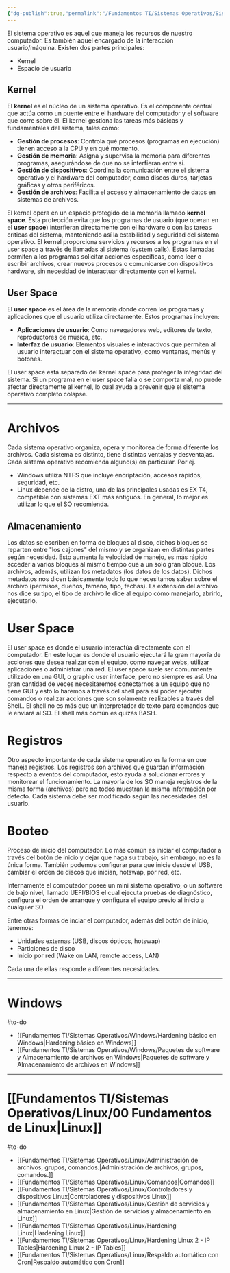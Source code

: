 ```yaml
---
{"dg-publish":true,"permalink":"/Fundamentos TI/Sistemas Operativos/Sistemas Operativos/"}
---
```


El sistema operativo es aquel que maneja los recursos de nuestro computador. Es también aquel encargado de la interacción usuario/máquina.
Existen dos partes principales:
- Kernel
- Espacio de usuario

## Kernel
El **kernel** es el núcleo de un sistema operativo. Es el componente central que actúa como un puente entre el hardware del computador y el software que corre sobre él. El kernel gestiona las tareas más básicas y fundamentales del sistema, tales como:

- **Gestión de procesos**: Controla qué procesos (programas en ejecución) tienen acceso a la CPU y en qué momento.
- **Gestión de memoria**: Asigna y supervisa la memoria para diferentes programas, asegurándose de que no se interfieran entre sí.
- **Gestión de dispositivos**: Coordina la comunicación entre el sistema operativo y el hardware del computador, como discos duros, tarjetas gráficas y otros periféricos.
- **Gestión de archivos**: Facilita el acceso y almacenamiento de datos en sistemas de archivos.

El kernel opera en un espacio protegido de la memoria llamado **kernel space**. Esta protección evita que los programas de usuario (que operan en el **user space**) interfieran directamente con el hardware o con las tareas críticas del sistema, manteniendo así la estabilidad y seguridad del sistema operativo.
El kernel proporciona servicios y recursos a los programas en el user space a través de llamadas al sistema (system calls). Estas llamadas permiten a los programas solicitar acciones específicas, como leer o escribir archivos, crear nuevos procesos o comunicarse con dispositivos hardware, sin necesidad de interactuar directamente con el kernel.
## User Space
El **user space** es el área de la memoria donde corren los programas y aplicaciones que el usuario utiliza directamente. Estos programas incluyen:

- **Aplicaciones de usuario**: Como navegadores web, editores de texto, reproductores de música, etc.
- **Interfaz de usuario**: Elementos visuales e interactivos que permiten al usuario interactuar con el sistema operativo, como ventanas, menús y botones.

El user space está separado del kernel space para proteger la integridad del sistema. Si un programa en el user space falla o se comporta mal, no puede afectar directamente al kernel, lo cual ayuda a prevenir que el sistema operativo completo colapse.

---

# Archivos
Cada sistema operativo organiza, opera y monitorea de forma diferente los archivos.
Cada sistema es distinto, tiene distintas ventajas y desventajas. Cada sistema operativo recomienda alguno(s) en particular.
Por ej.
- Windows utiliza NTFS que incluye encriptación, accesos rápidos, seguridad, etc.
- Linux depende de la distro, una de las principales usadas es EX T4, compatible con sistemas EXT más antiguos.
En general, lo mejor es utilizar lo que el SO recomienda.

## Almacenamiento
Los datos se escriben en forma de bloques al disco, dichos bloques se reparten entre "los cajones" del mismo y se organizan en distintas partes según necesidad. Esto aumenta la velocidad de manejo, es más rápido acceder a varios bloques al mismo tiempo que a un solo gran bloque.
Los archivos, además, utilizan los metadatos (los datos de los datos). Dichos metadatos nos dicen básicamente todo lo que necesitamos saber sobre el archivo (permisos, dueños, tamaño, tipo, fechas).
La extensión del archivo nos dice su tipo, el tipo de archivo le dice al equipo cómo manejarlo, abrirlo, ejecutarlo.

# User Space
El user space es donde el usuario interactúa directamente con el computador. En este lugar es donde el usuario ejecutará la gran mayoría de acciones que desea realizar con el equipo, como navegar webs, utilizar aplicaciones o administrar una red.
El user space suele ser comunmente utilizado en una GUI, o graphic user interface, pero no siempre es así.
Una gran cantidad de veces necesitaremos conectarnos a un equipo que no tiene GUI y esto lo haremos a través del shell para así poder ejecutar comandos o realizar acciones que son solamente realizables a través del Shell..
El shell no es más que un interpretador de texto para comandos que le enviará al SO. El shell más común es quizás BASH.

# Registros
Otro aspecto importante de cada sistema operativo es la forma en que maneja registros.
Los registros son archivos que guardan información respecto a eventos del computador, esto ayuda a solucionar errores y monitorear el funcionamiento.
La mayoría de los SO maneja registros de la misma forma (archivos) pero no todos muestran la misma información por defecto. Cada sistema debe ser modificado según las necesidades del usuario.

# Booteo
Proceso de inicio del computador.
Lo más común es iniciar el computador a través del botón de inicio y dejar que haga su trabajo, sin embargo, no es la única forma.
También podemos configurar para que inicie desde el USB, cambiar el orden de discos que inician, hotswap, por red, etc.

Internamente el computador posee un mini sistema operativo, o un software de bajo nivel, llamado UEFI/BIOS el cual ejecuta pruebas de diagnóstico, configura el orden de arranque y configura el equipo previo al inicio a cualquier SO.

Entre otras formas de inciar el computador, además del botón de inicio, tenemos:
- Unidades externas (USB, discos ópticos, hotswap)
- Particiones de disco
- Inicio por red (Wake on LAN, remote access, LAN)

Cada una de ellas responde a diferentes necesidades.


---

# Windows

#to-do
- [[Fundamentos TI/Sistemas Operativos/Windows/Hardening básico en Windows\|Hardening básico en Windows]]
- [[Fundamentos TI/Sistemas Operativos/Windows/Paquetes de software y Almacenamiento de archivos en Windows\|Paquetes de software y Almacenamiento de archivos en Windows]]

---

# [[Fundamentos TI/Sistemas Operativos/Linux/00 Fundamentos de Linux\|Linux]]
#to-do 
- [[Fundamentos TI/Sistemas Operativos/Linux/Administración de archivos, grupos, comandos.\|Administración de archivos, grupos, comandos.]]
- [[Fundamentos TI/Sistemas Operativos/Linux/Comandos\|Comandos]]
- [[Fundamentos TI/Sistemas Operativos/Linux/Controladores y dispositivos Linux\|Controladores y dispositivos Linux]]
- [[Fundamentos TI/Sistemas Operativos/Linux/Gestión de servicios y almacenamiento en Linux\|Gestión de servicios y almacenamiento en Linux]]
- [[Fundamentos TI/Sistemas Operativos/Linux/Hardening Linux\|Hardening Linux]]
- [[Fundamentos TI/Sistemas Operativos/Linux/Hardening Linux 2 - IP Tables\|Hardening Linux 2 - IP Tables]]
- [[Fundamentos TI/Sistemas Operativos/Linux/Respaldo automático con Cron\|Respaldo automático con Cron]]


